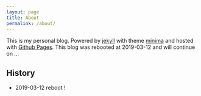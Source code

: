 ```yaml
---
layout: page
title: About
permalink: /about/
---
```


This is my personal blog. Powered by [jekyll][jekyll] with theme
[minima][minima] and hosted with [Github Pages][github-pages]. This blog was
rebooted at 2019-03-12 and will continue on ...

[jekyll]: https://jekyllrb.com
[github-pages]: https://pages.github.com/
[minima]: https://github.com/jekyll/minima

## History

* 2019-03-12 reboot !
